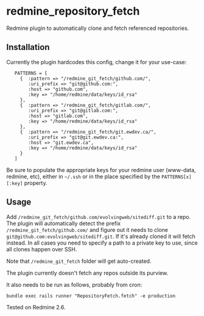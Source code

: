 redmine_repository_fetch
========================

Redmine plugin to automatically clone and fetch referenced repositories.

## Installation

Currently the plugin hardcodes this config, change it for your use-case:

```
   PATTERNS = [
     {  :pattern => "/redmine_git_fetch/github.com/",
        :uri_prefix => "git@github.com:",
        :host => "github.com",
        :key => "/home/redmine/data/keys/id_rsa"
     },
     {  :pattern => "/redmine_git_fetch/gitlab.com/",
        :uri_prefix => "git@gitlab.com:",
        :host => "gitlab.com",
        :key => "/home/redmine/data/keys/id_rsa"
     },
     {  :pattern => "/redmine_git_fetch/git.ewdev.ca/",
        :uri_prefix => "git@git.ewdev.ca:",
        :host => "git.ewdev.ca",
        :key => "/home/redmine/data/keys/id_rsa"
     }
   ]
```

Be sure to populate the appropriate keys for your redmine user (www-data, redmine, etc),
either in `~/.ssh` or in the place specified by the `PATTERNS[x][:key]` property.

## Usage

Add `/redmine_git_fetch/github.com/evolvingweb/sitediff.git` to a repo.  The
plugin will automatically detect the prefix `/redmine_git_fetch/github.com/`
and figure out it needs to clone `git@github.com:evolvingweb/sitediff.git`.
If it's already cloned it will fetch instead. In all cases you need to specify
a path to a private key to use, since all clones happen over SSH.

Note that `/redmine_git_fetch` folder will get auto-created.

The plugin currently doesn't fetch any repos outside its purview.

It also needs to be run as follows, probably from cron:

```
bundle exec rails runner "RepositoryFetch.fetch" -e production
```

Tested on Redmine 2.6.
